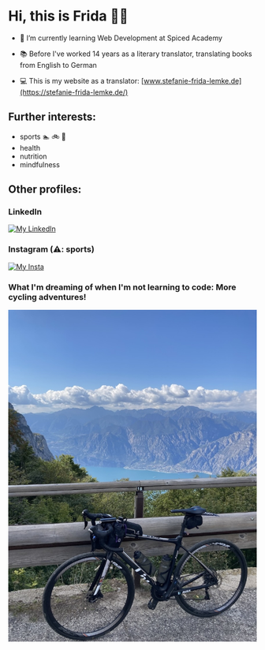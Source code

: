 # Hi, this is Frida 🏳️‍🌈


- 🌱 I’m currently learning Web Development at Spiced Academy
  
- 📚 Before I've worked 14 years as a literary translator, translating books from English to German
- 💻 This is my website as a translator: [www.stefanie-frida-lemke.de](https://stefanie-frida-lemke.de/)

## Further interests:
- sports 🏊 🚲 🏃 
- health
- nutrition
- mindfulness 
  
## Other profiles:
### LinkedIn

[![My LinkedIn](https://skillicons.dev/icons?i=linkedin)](https://skillicons.dev,https://www.linkedin.com/in/frida-lemke-4b3147234/)
  
### Instagram (⚠️: sports)

[![My Insta](https://skillicons.dev/icons?i=instagram)](https://skillicons.dev,https://www.instagram.com/frida_unterwegs/)

### What I'm dreaming of when I'm not learning to code: More cycling adventures!

![cycling picture](IMG9033.jpg)


  

